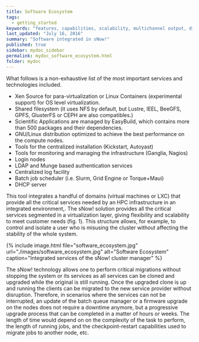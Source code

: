 ```yaml
---
title: Software Ecosystem
tags:
  - getting_started
keywords: "features, capabilities, scalability, multichannel output, dita, hats, comparison, benefits"
last_updated: "July 16, 2016"
summary: "Software integrated in sNow!"
published: true
sidebar: mydoc_sidebar
permalink: mydoc_software_ecosystem.html
folder: mydoc
---
```


What follows is a non-exhaustive list of the most important services and technologies included.

* Xen Source for para-virtualization or Linux Containers (experimental support) for OS level virtualization.
* Shared filesystem (it uses NFS by default, but Lustre, IEEL, BeeGFS, GPFS, GlusterFS or CEPH are also compatibles.)
* Scientific Applications are managed by EasyBuild, which contains more than 500 packages and their dependencies.
* GNU/Linux distribution optimized to achieve the best performance on the compute nodes.
* Tools for the centralized installation (Kickstart, Autoyast)
* Tools for monitoring and managing the infrastructure (Ganglia, Nagios)
* Login nodes
* LDAP and Munge based authentication services
* Centralized log facility
* Batch job scheduler (i.e. Slurm, Grid Engine or Torque+Maui)
* DHCP server


This tool integrates a handful of domains (virtual machines or LXC) that provide all the critical services needed by an HPC infrastructure in an integrated environment,.
The sNow! solution provides all the critical services segmented in a virtualization layer, giving flexibility and scalability to meet customer needs (fig. 1). This structure allows, for example, to control and isolate a user who is misusing the cluster without affecting the stability of the whole system.

{% include image.html file="software_ecosystem.jpg" url="./images/software_ecosystem.jpg" alt="Software Ecosystem" caption="Integrated services of the sNow! cluster manager" %}

The sNow! technology allows one to perform critical migrations without stopping the system or its services as all services can be cloned and upgraded while the original is still running. Once the upgraded clone is up and running the clients can be migrated to the new service provider without disruption. Therefore, in scenarios where the services can not be interrupted, an update of the batch queue manager or a firmware upgrade on the nodes does not require a downtime anymore, but a progressive upgrade process that can be completed in a matter of hours or weeks. The length of time would depend on on the complexity of the task to perform, the length of running jobs, and the checkpoint-restart capabilities used to migrate jobs to another node, etc.
